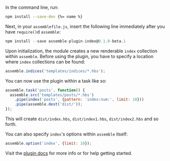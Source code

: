 In the command line, run:

```bash
npm install --save-dev {%= name %}
```

Next, in your `assemblefile.js`, insert the following line immediately after you have `require()`d `assemble`:

```js
npm install --save assemble-plugin-index@0.1.0-beta.1
```

Upon initialization, the module creates a new renderable `index` collection within `assemble`. Before using the plugin, you have to specify a location where `index` collections can be found:

```js
assemble.indices('templates/indices/*.hbs');
```

You can now use the plugin within a task like so:

```js
assemble.task('posts', function() {
  assemble.src('templates/posts/*.hbs')
    .pipe(index('posts', {pattern: 'index:num:', limit: 10}))
    .pipe(assemble.dest('dist/'));
});
```

This will create `dist/index.hbs`, `dist/index1.hbs`, `dist/index2.hbs` and so forth.

You can also specify `index`'s options within `assemble` itself:

```js
assemble.option('index', {limit: 10});
```

Visit the [plugin docs](http://assemble.io/plugins/) for more info or for help getting started.

